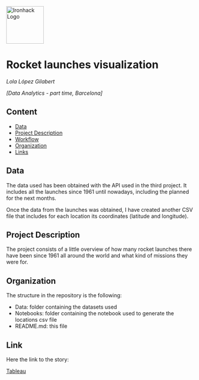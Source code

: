 <img src="https://bit.ly/2VnXWr2" alt="Ironhack Logo" width="100"/>

# Rocket launches visualization
*Lola López Gilabert*

*[Data Analytics - part time, Barcelona]*

## Content
- [Data](#data)
- [Project Description](#project-description)
- [Workflow](#workflow)
- [Organization](#organization)
- [Links](#links)

## Data
The data used has been obtained with the API used in the third project. It includes all the launches since 1961 until nowadays, including the planned for the next months.

Once the data from the launches was obtained, I have created another CSV file that includes for each location its coordinates (latitude and longitude).

## Project Description
The project consists of a little overview of how many rocket launches there have been since 1961 all around the world and what kind of missions they were for.

## Organization
The structure in the repository is the following:
- Data: folder containing the datasets used
- Notebooks: folder containing the notebook used to generate the locations csv file
- README.md: this file

## Link
Here the link to the story:

[Tableau](https://public.tableau.com/views/launchesvisualization/Rocketlaunchstory?:language=es&:display_count=y&publish=yes&:origin=viz_share_link)  
